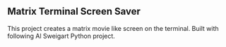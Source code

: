 ## Matrix Terminal Screen Saver

This project creates a matrix movie like screen on the terminal.
Built with following Al Sweigart Python project.
